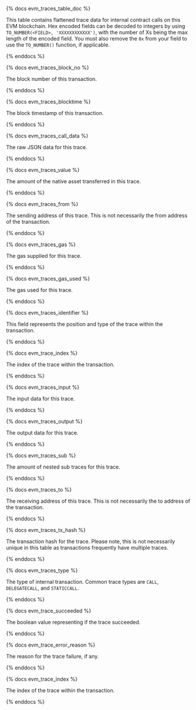 {% docs evm_traces_table_doc %}

This table contains flattened trace data for internal contract calls on this EVM blockchain. Hex encoded fields can be decoded to integers by using `TO_NUMBER(<FIELD>, 'XXXXXXXXXXXX')`, with the number of Xs being the max length of the encoded field. You must also remove the `0x` from your field to use the `TO_NUMBER()` function, if applicable. 

{% enddocs %}


{% docs evm_traces_block_no %}

The block number of this transaction.

{% enddocs %}


{% docs evm_traces_blocktime %}

The block timestamp of this transaction.

{% enddocs %}


{% docs evm_traces_call_data %}

The raw JSON data for this trace.

{% enddocs %}


{% docs evm_traces_value %}

The amount of the native asset transferred in this trace.

{% enddocs %}


{% docs evm_traces_from %}

The sending address of this trace. This is not necessarily the from address of the transaction. 

{% enddocs %}


{% docs evm_traces_gas %}

The gas supplied for this trace.

{% enddocs %}


{% docs evm_traces_gas_used %}

The gas used for this trace.

{% enddocs %}


{% docs evm_traces_identifier %}

This field represents the position and type of the trace within the transaction. 

{% enddocs %}


{% docs evm_trace_index %}

The index of the trace within the transaction.

{% enddocs %}


{% docs evm_traces_input %}

The input data for this trace.

{% enddocs %}


{% docs evm_traces_output %}

The output data for this trace.

{% enddocs %}


{% docs evm_traces_sub %}

The amount of nested sub traces for this trace.

{% enddocs %}


{% docs evm_traces_to %}

The receiving address of this trace. This is not necessarily the to address of the transaction. 

{% enddocs %}


{% docs evm_traces_tx_hash %}

The transaction hash for the trace. Please note, this is not necessarily unique in this table as transactions frequently have multiple traces. 

{% enddocs %}


{% docs evm_traces_type %}

The type of internal transaction. Common trace types are `CALL`, `DELEGATECALL`, and `STATICCALL`.

{% enddocs %}

{% docs evm_trace_succeeded %}

The boolean value representing if the trace succeeded.

{% enddocs %}


{% docs evm_trace_error_reason %}

The reason for the trace failure, if any.

{% enddocs %}


{% docs evm_trace_index %}

The index of the trace within the transaction.

{% enddocs %}
